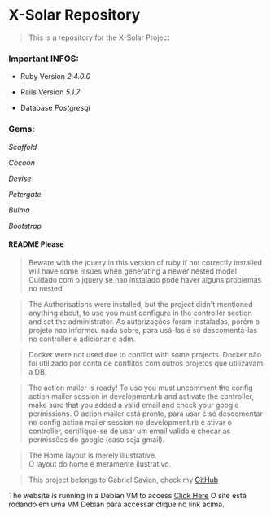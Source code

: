 # X-Solar Repository

>This is a repository for the X-Solar Project

### Important INFOS: 

* Ruby Version 
_2.4.0.0_ 

* Rails Version 
_5.1.7_

* Database 
_Postgresql_

### Gems: 

_Scaffold_ 

_Cocoon_ 

_Devise_ 

_Petergate_ 

_Bulma_ 

_Bootstrap_ 


#### README Please

> Beware with the jquery in this version of ruby if not correctly installed will have some issues when generating a newer nested model
> Cuidado com o jquery se nao instalado pode haver alguns problemas no nested

> The Authorisations were installed, but the project didn't mentioned anything about, to use you must configure in the controller section and set the administrator.
> As autorizações foram instaladas, porém o projeto nao informou nada sobre, para usá-las é só descomentá-las no controller e adicionar o adm. 

> Docker were not used due to conflict with some projects.
> Docker não foi utilizado por conta de conflitos com outros projetos que utilizavam a DB. 

> The action mailer is ready! To use you must uncomment the config action mailer session in development.rb and activate the controller, make sure that you added a valid email and check your google permissions.
> O action mailer está pronto, para usar é só descomentar no config action mailer session no development.rb e ativar o controller, certifique-se de usar um email valido e checar as permissões do google (caso seja gmail).

> The Home layout is merely illustrative.  
> O layout do home é meramente ilustrativo.

> This project belongs to Gabriel Savian, check my [GitHub](https://github.com/gabrielsaviank)

The website is running in a Debian VM to access [Click Here](http://179.124.144.24:3000/wilkommen) 
O site está rodando em uma VM Debian para accessar clique no link acima.

